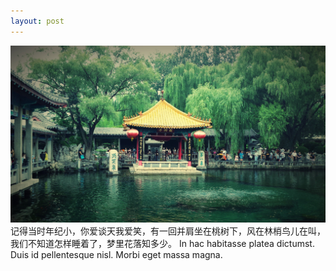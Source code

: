 ```yaml
---
layout: post
---
```

<img src="/images/fulls/IMG_20160731_220038.jpg" class="fit image"> 记得当时年纪小，你爱谈天我爱笑，有一回并肩坐在桃树下，风在林梢鸟儿在叫，我们不知道怎样睡着了，梦里花落知多少。 In hac habitasse platea dictumst. Duis id pellentesque nisl. Morbi eget massa magna.

